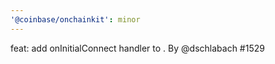 ```yaml
---
'@coinbase/onchainkit': minor
---
```


feat: add onInitialConnect handler to <ConnectWallet />. By @dschlabach #1529
